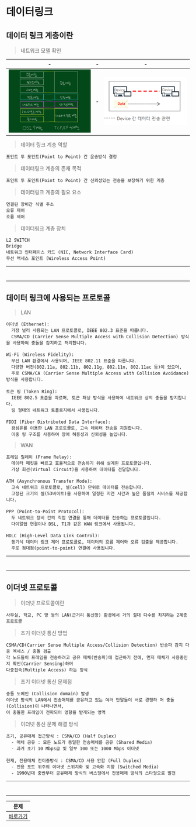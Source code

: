 # 데이터링크

데이터 링크 계층이란
---

> 네트워크 모델 확인 <br>

|-|-|-|
|-|-|-|
|<img width=400px src="./IMG/1.jpg"/>|-|![20240524232947](./IMG/2.png)|

> 데이터 링크 계층 역할 <br>
```
포인트 투 포인트(Point to Point) 간 운송방식 결정
```

> 데이터링크 계층의 존재 목적 <br>
```
포인트 투 포인트(Point to Point) 간 신뢰성있는 전송을 보장하기 위한 계층
```

> 데이터링크 계층의 필요 요소 <br>
```
연결된 장비간 식별 주소
오류 제어
흐름 제어
```

> 데이터링크 계층 장치
```
L2 SWITCH
Bridge
네트워크 인터페이스 카드 (NIC, Network Interface Card)
무선 액세스 포인트 (Wireless Access Point)
```

---
#
---

데이터 링크에 사용되는 프로토콜
---

> LAN<br>
```
이더넷 (Ethernet):
  가장 널리 사용되는 LAN 프로토콜로, IEEE 802.3 표준을 따릅니다.
  CSMA/CD (Carrier Sense Multiple Access with Collision Detection) 방식을 사용하여 충돌을 감지하고 처리합니다.

Wi-Fi (Wireless Fidelity):
  무선 LAN 환경에서 사용되며, IEEE 802.11 표준을 따릅니다.
  다양한 버전(802.11a, 802.11b, 802.11g, 802.11n, 802.11ac 등)이 있으며,
  주로 CSMA/CA (Carrier Sense Multiple Access with Collision Avoidance) 방식을 사용합니다.

토큰 링 (Token Ring):
  IEEE 802.5 표준을 따르며, 토큰 패싱 방식을 사용하여 네트워크 상의 충돌을 방지합니다.
  링 형태의 네트워크 토폴로지에서 사용됩니다.

FDDI (Fiber Distributed Data Interface):
  광섬유를 이용한 LAN 프로토콜로, 고속 데이터 전송을 지원합니다.
  이중 링 구조를 사용하여 장애 허용성과 신뢰성을 높입니다.
```

> WAN<br>
```
프레임 릴레이 (Frame Relay):
  데이터 패킷을 빠르고 효율적으로 전송하기 위해 설계된 프로토콜입니다.
  가상 회선(Virtual Circuit)을 사용하여 데이터를 전달합니다.

ATM (Asynchronous Transfer Mode):
  고속 네트워크 프로토콜로, 셀(cell) 단위로 데이터를 전송합니다.
  고정된 크기의 셀(53바이트)을 사용하여 일정한 지연 시간과 높은 품질의 서비스를 제공합니다.

PPP (Point-to-Point Protocol):
  두 네트워크 장비 간의 직접 연결을 통해 데이터를 전송하는 프로토콜입니다.
  다이얼업 연결이나 DSL, T1과 같은 WAN 링크에서 사용됩니다.

HDLC (High-Level Data Link Control):
  동기식 데이터 링크 제어 프로토콜로, 데이터의 흐름 제어와 오류 검출을 제공합니다.
  주로 점대점(point-to-point) 연결에 사용됩니다.

```

---
#
---
이더넷 프로토콜
---

> 이더넷 프로토콜이란<br>
```
사무실, 학교, PC 방 등의 LAN(근거리 통신망) 환경에서 거의 절대 다수를 차지하는 2계층 프로토콜
```

> 초기 이더넷 통신 방법<br>
```
CSMA/CD(Carrier Sense Multiple Access/Collision Detection) 반송파 감지 다중 엑세스 / 충돌 검출
각 노드들이 프레임을 전송하려고 공유 매체(반송파)에 접근하기 전에, 먼저 매체가 사용중인지 확인(Carrier Sensing)하며
다중접속(Multiple Access) 하는 방식
```

> 초기 이더넷 통신 문제점<br>
```
충돌 도메인 (Collision domain) 발생
이더넷 방식의 LAN에서 전송매체를 공유하고 있는 여러 단말들이 서로 경쟁하 며 충돌(Collision)이 나타나면서,
이 충돌한 프레임이 전파되어 영향을 받게되는 영역
```


> 이더넷 통신 문제 해결 방식<br>

```
초기, 공유매체 접근방식 : CSMA/CD (Half Duplex)
  - 매체 공유 : 모든 노드가 동일한 전송매체를 공유 (Shared Media)
  - 과거 초기 10 Mbps급 및 일부 100 또는 1000 Mbps 이더넷

현재, 전용매체 전이중방식 : CSMA/CD 사용 안함 (Full Duplex)
  - 전용 포트 위주의 이더넷 스위치화 및 고속화 지향 (Switched Media)
  - 1990년대 중반부터 공유매체 방식의 버스형에서 전용매체 방식의 스타형으로 발전
```

---
#
---

|문제|
|-|
|[바로가기](01.md)|


